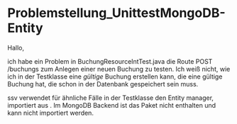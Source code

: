 Problemstellung_UnittestMongoDB-Entity
======================================

Hallo,

ich habe ein Problem in BuchungResourceIntTest.java die Route POST /buchungs zum Anlegen einer neuen Buchung zu testen.
Ich weiß nicht, wie ich in der Testklasse eine _gültige_ Buchung erstellen kann, die eine gültige Buchung hat, die schon in der Datenbank gespeichert sein muss.

ssv verwendet für ähnliche Fälle in der Testklasse den Entity manager, importiert aus . Im MongoDB Backend ist das Paket nicht enthalten und kann nicht importiert werden.